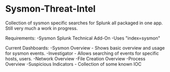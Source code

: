 # Sysmon-Threat-Intel

Collection of sysmon specific searches for Splunk all packaged in one app. Still very much a work in progress.

Requirements:
-Sysmon Splunk Technical Add-On
-Uses "index=sysmon"

Current Dashboards:
-Sysmon Overview - Shows basic overview and usage for sysmon events.
-Investigator - Allows searching of events for specific hosts, users.
-Network Overview
-File Creation Overview
-Process Overview
-Suspicious Indicators - Collection of some known IOC

